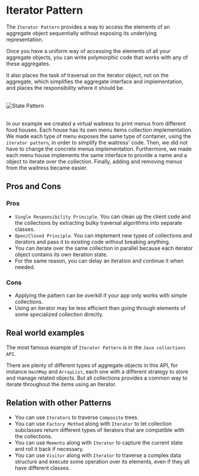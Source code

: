 Iterator Pattern
======================

The `Iterator Pattern` provides a way to access the elements of an aggregate object sequentially without exposing its 
underlying representation.

Once you have a uniform way of accessing the elements of all your aggregate objects, you can write polymorphic code 
that works with any of these aggregates.

It also places the task of traversal on the iterator object, not on the aggregate, which simplifies the aggregate
interface and implementation, and places the responsibility where it should be.

<br />![State Pattern ](https://www.researchgate.net/profile/Yann-Gael_Gueheneuc/publication/249885094/figure/download/fig22/AS:532128967868416@1503880840237/UML-class-diagram-for-Iterator-pattern.png)<br /><br />

In our example we created a virtual waitress to print menus from different food houses. Each house has its own menu items 
collection implementation. We made each type of menu exposes the same type of container, using the `iterator pattern`, 
in order to simplify the waitress' code. Then, we did not have to change the concrete menus implementation. Furthermore, 
we made each menu house implements the same interface to provide a name and a object to iterate over the collection. 
Finally, adding and removing menus from the waitress became easier.

## Pros and Cons

### Pros

+ `Single Responsibility Principle`. You can clean up the client code and the collections
by extracting bulky traversal algorithms into separate classes.
+ `Open/Closed Principle`. You can implement new types of collections and iterators and pass it
to existing code without breaking anything.
+ You can iterate over the same collection in parallel because each iterator object
 contains its own iteration state.
+ For the same reason, you can delay an iteration and continue it when needed.

### Cons

+ Applying the pattern can be overkill if your app only works with simple collections.
+ Using an iterator may be less efficient than going through elements of some specialized collection directly.

## Real world examples

The most famous example of `Iterator Pattern` is in the `Java collections API`. 

There are plenty of different types of aggregate objects in this API, for instance `HashMap` and `ArrayList`, each one with 
a different strategy to store and manage related objects. But all collections provides a common way to iterate throughout
the items using an Iterator.

## Relation with other Patterns

+ You can use `Iterators` to traverse `Composite` trees.
+ You can use `Factory Method` along with `Iterator` to let collection subclasses return different types of iterators
that are compatible with the collections.
+ You can use `Memento` along with `Iterator` to capture the current state and roll it back if necessary.
+ You can use `Visitor` along with `Iterator` to traverse a complex data structure and execute some operation
over its elements, even if they all have different classes.
